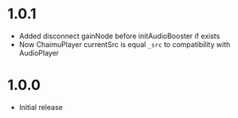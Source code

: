 # 1.0.1

- Added disconnect gainNode before initAudioBooster if exists
- Now ChaimuPlayer currentSrc is equal `_src` to compatibility with AudioPlayer

# 1.0.0

- Initial release
